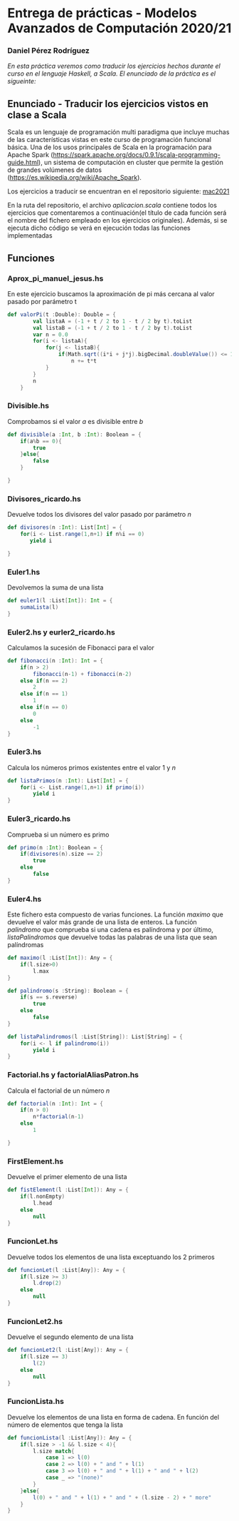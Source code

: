 # Entrega de prácticas - Modelos Avanzados de Computación 2020/21
### Daniel Pérez Rodríguez
_En esta práctica veremos como traducir los ejercicios hechos durante el curso en el lenguaje Haskell, a Scala. El enunciado de la práctica es el sigueinte:_

## Enunciado - Traducir los ejercicios vistos en clase a Scala
Scala es un lenguaje de programación multi paradigma que incluye muchas de las características vistas en este curso de programación funcional básica. Una de los usos principales de Scala en la programación para Apache Spark (https://spark.apache.org/docs/0.9.1/scala-programming-guide.html), un sistema de computación en cluster que permite la gestión de grandes volúmenes de datos (https://es.wikipedia.org/wiki/Apache_Spark).

Los ejercicios a traducir se encuentran en el repositorio siguiente: [mac2021](https://github.com/jcarpio/mac2021)

En la ruta del repositorio, el archivo _aplicacion.scala_ contiene todos los ejercicios que comentaremos a continuación(el título de cada función será el nombre del fichero empleado en los ejercicios originales). Además, si se ejecuta dicho código se verá en ejecución todas las funciones implementadas

## Funciones
### Aprox_pi_manuel_jesus.hs
En este ejercicio buscamos la aproximación de pi más cercana al valor pasado por parámetro t
```scala
def valorPi(t :Double): Double = {
        val listaA = (-1 + t / 2 to 1 - t / 2 by t).toList
        val listaB = (-1 + t / 2 to 1 - t / 2 by t).toList
        var n = 0.0
        for(i <- listaA){
            for(j <- listaB){
                if(Math.sqrt((i*i + j*j).bigDecimal.doubleValue()) <= 1)
                    n += t*t
            }
        }
        n
    }
```

### Divisible.hs
Comprobamos si el valor _a_ es divisible entre _b_
```scala
def divisible(a :Int, b :Int): Boolean = {
    if(a%b == 0){
        true
    }else{
        false
    }

}
```
### Divisores_ricardo.hs
Devuelve todos los divisores del valor pasado por parámetro _n_
```scala
def divisores(n :Int): List[Int] = {
    for(i <- List.range(1,n+1) if n%i == 0)
       yield i

}
```


### Euler1.hs
Devolvemos la suma de una lista
```scala
def euler1(l :List[Int]): Int = {
    sumaLista(l)
}
```
### Euler2.hs y eurler2_ricardo.hs
Calculamos la sucesión de Fibonacci para el valor 
```scala
def fibonacci(n :Int): Int = {
    if(n > 2)
        fibonacci(n-1) + fibonacci(n-2)
    else if(n == 2)
        2
    else if(n == 1)
        1
    else if(n == 0)
        0
    else 
        -1
}
```
### Euler3.hs
Calcula los números primos existentes entre el valor 1 y _n_
```scala
def listaPrimos(n :Int): List[Int] = {
    for(i <- List.range(1,n+1) if primo(i))
        yield i
}
```
### Euler3_ricardo.hs
Comprueba si un número es primo
```scala
def primo(n :Int): Boolean = {
    if(divisores(n).size == 2)
        true
    else 
        false
}
```
### Euler4.hs
Este fichero esta compuesto de varias funciones. La función _maximo_ que devuelve el valor más grande de una lista de enteros. La función _palindromo_ que comprueba si una cadena es palíndroma y por último, _listaPalindromos_ que devuelve todas las palabras de una lista que sean palíndromas
```scala
def maximo(l :List[Int]): Any = {
    if(l.size>0)
        l.max
} 

def palindromo(s :String): Boolean = {
    if(s == s.reverse)
        true
    else
        false
}

def listaPalindromos(l :List[String]): List[String] = {
    for(i <- l if palindromo(i))
        yield i
}
```
### Factorial.hs y factorialAliasPatron.hs
Calcula el factorial de un número _n_
```scala
def factorial(n :Int): Int = {
    if(n > 0)
        n*factorial(n-1)
    else 
        1

}
```
### FirstElement.hs
Devuelve el primer elemento de una lista
```scala
def fistElement(l :List[Int]): Any = {
    if(l.nonEmpty)
        l.head
    else
        null
}
```
### FuncionLet.hs
Devuelve todos los elementos de una lista exceptuando los 2 primeros
```scala
def funcionLet(l :List[Any]): Any = {
    if(l.size >= 3)
        l.drop(2)
    else
        null
}
```
### FuncionLet2.hs
Devuelve el segundo elemento de una lista
```scala
def funcionLet2(l :List[Any]): Any = {
    if(l.size == 3)
        l(2)
    else
        null
}
```

### FuncionLista.hs
Devuelve los elementos de una lista en forma de cadena. En función del número de elementos que tenga la lista
```scala
def funcionLista(l :List[Any]): Any = {
    if(l.size > -1 && l.size < 4){
        l.size match{
            case 1 => l(0) 
            case 2 => l(0) + " and " + l(1) 
            case 3 => l(0) + " and " + l(1) + " and " + l(2)
            case _ => "(none)" 
        }
    }else{
        l(0) + " and " + l(1) + " and " + (l.size - 2) + " more"
    }
}
```
### 
```scala

```
